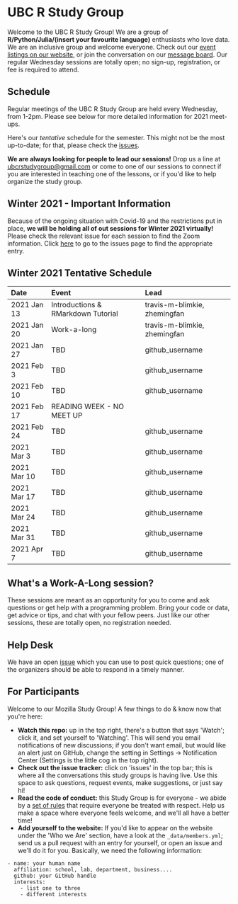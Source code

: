 UBC R Study Group
=======================

Welcome to the UBC R Study Group! We are a group of **R/Python/Julia/(insert
your favourite language)** enthusiasts who love data. We are an inclusive group
and welcome everyone. Check out our [event listings on our
website](http://ubc-r-study-group.github.io/studyGroup/), or join the
conversation on our [message
board](https://github.com/ubc-r-study-group/studyGroup/issues). Our regular
Wednesday sessions are totally open; no sign-up, registration, or fee is
required to attend.

## Schedule
Regular meetings of the UBC R Study Group are held every Wednesday, from 1-2pm.
Please see below for more detailed information for 2021 meet-ups.

Here's our *tentative* schedule for the semester. This might not be the most
up-to-date; for that, please check the
[issues](https://github.com/UBC-R-Study-group/studyGroup/issues).

**We are always looking for people to lead our sessions!** Drop us a line at
ubcrstudygroup@gmail.com or come to one of our sessions to connect if you are
interested in teaching one of the lessons, or if you'd like to help organize
the study group.

## Winter 2021 - Important Information
Because of the ongoing situation with Covid-19 and the restrictions put in 
place, **we will be holding all of out sessions for Winter 2021 virtually!** 
Please check the relevant issue for each session to find the Zoom information.
Click [here](https://github.com/UBC-R-Study-group/studyGroup/issues) to go to 
the issues page to find the appropriate entry.

## Winter 2021 Tentative Schedule
| Date        | Event                              | Lead                         |
|:------------|:-----------------------------------|:-----------------------------|
| 2021 Jan 13 | Introductions & RMarkdown Tutorial | travis-m-blimkie, zhemingfan |
| 2021 Jan 20 | Work-a-long                        | travis-m-blimkie, zhemingfan |
| 2021 Jan 27 | TBD                                | github_username              |
| 2021 Feb 3  | TBD                                | github_username              |
| 2021 Feb 10 | TBD                                | github_username              |
| 2021 Feb 17 | READING WEEK - NO MEET UP          |                              |
| 2021 Feb 24 | TBD                                | github_username              |
| 2021 Mar 3  | TBD                                | github_username              |
| 2021 Mar 10 | TBD                                | github_username              |
| 2021 Mar 17 | TBD                                | github_username              |
| 2021 Mar 24 | TBD                                | github_username              |
| 2021 Mar 31 | TBD                                | github_username              |
| 2021 Apr 7  | TBD                                | github_username              |

## What's a Work-A-Long session?
These sessions are meant as an opportunity for you to come and ask questions or
get help with a programming problem. Bring your code or data, get advice or
tips, and chat with your fellow peers. Just like our other sessions, these are
totally open, no registration needed.

## Help Desk
We have an open [issue](https://github.com/UBC-R-Study-group/studyGroup/issues/102) 
which you can use to post quick questions; one of the organizers should be 
able to respond in a timely manner.

## For Participants
Welcome to our Mozilla Study Group! A few things to do & know now that you're here:

 - **Watch this repo:** up in the top right, there's a button that says 'Watch';
 click it, and set yourself to 'Watching'. This will send you email
 notifications of new discussions; if you don't want email, but would like an
 alert just on GitHub, change the setting in Settings -> Notification Center
 (Settings is the little cog in the top right).
 - **Check out the issue tracker:** click on 'issues' in the top bar; this is 
 where all the conversations this study groups is having live. Use this space 
 to ask questions, request events, make suggestions, or just say hi!
  - **Read the code of conduct:** this Study Group is for everyone - we abide by
 a [set of rules](https://www.mozillascience.org/code-of-conduct/) that require
 everyone be treated with respect. Help us make a space where everyone feels
 welcome, and we'll all have a better time!
 - **Add yourself to the website:** If you'd like to appear on the website under
 the 'Who we Are' section, have a look at the `_data/members.yml`; send us a
 pull request with an entry for yourself, or open an issue and we'll do it for
 you. Basically, we need the following information:


```
- name: your human name
  affiliation: school, lab, department, business....
  github: your GitHub handle
  interests:
    - list one to three
    - different interests
```
